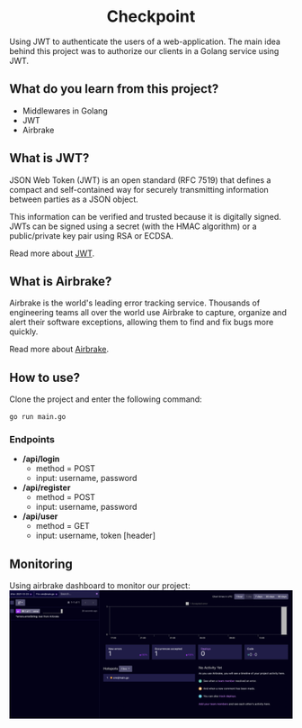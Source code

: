 <h1 align="center">
Checkpoint
</h1>

Using JWT to authenticate the users of a web-application. The main idea
behind this project was to authorize our clients in a Golang service using JWT.

## What do you learn from this project?
- Middlewares in Golang
- JWT
- Airbrake

## What is JWT?
JSON Web Token (JWT) is an open standard 
(RFC 7519) that defines a compact and self-contained
way for securely transmitting information 
between parties as a JSON object. 

This information can be verified and 
trusted because it is digitally signed. 
JWTs can be signed using a secret 
(with the HMAC algorithm) or a 
public/private key pair using RSA or ECDSA.

Read more about [JWT](https://jwt.io/introduction).

## What is Airbrake?

Airbrake is the world's leading error 
tracking service. Thousands of engineering 
teams all over the world use Airbrake to capture, 
organize and alert their software exceptions, 
allowing them to find and fix bugs more quickly.

Read more about [Airbrake](https://www.airbrake.io/).

## How to use?
Clone the project and enter the following command:
```shell
go run main.go
```

### Endpoints
- **/api/login**
  - method = POST
  - input: username, password
- **/api/register**
  - method = POST
  - input: username, password
- **/api/user**
  - method = GET
  - input: username, token [header]

## Monitoring
Using airbrake dashboard to monitor our project:
<img src="./assets/airbrake.png" width="600" />

